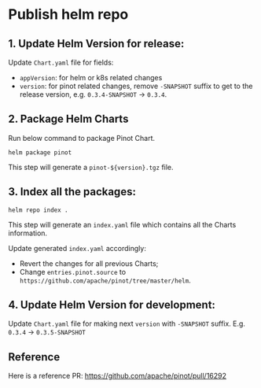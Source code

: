 <!--

    Licensed to the Apache Software Foundation (ASF) under one
    or more contributor license agreements.  See the NOTICE file
    distributed with this work for additional information
    regarding copyright ownership.  The ASF licenses this file
    to you under the Apache License, Version 2.0 (the
    "License"); you may not use this file except in compliance
    with the License.  You may obtain a copy of the License at

      http://www.apache.org/licenses/LICENSE-2.0

    Unless required by applicable law or agreed to in writing,
    software distributed under the License is distributed on an
    "AS IS" BASIS, WITHOUT WARRANTIES OR CONDITIONS OF ANY
    KIND, either express or implied.  See the License for the
    specific language governing permissions and limitations
    under the License.

-->

# Publish helm repo

## 1. Update Helm Version for release:

Update `Chart.yaml` file for fields:
- `appVersion`: for helm or k8s related changes
- `version`: for pinot related changes, remove `-SNAPSHOT` suffix to get to the release version, e.g. `0.3.4-SNAPSHOT` -> `0.3.4`.

## 2. Package Helm Charts

Run below command to package Pinot Chart.
```
helm package pinot
```
This step will generate a `pinot-${version}.tgz` file.

## 3. Index all the packages:

```
helm repo index .
```
This step will generate an `index.yaml` file which contains all the Charts information.

Update generated `index.yaml` accordingly:
- Revert the changes for all previous Charts;
- Change `entries.pinot.source` to `https://github.com/apache/pinot/tree/master/helm`.

## 4. Update Helm Version for development:

Update `Chart.yaml` file for making next `version` with `-SNAPSHOT` suffix. E.g. `0.3.4` -> `0.3.5-SNAPSHOT`

## Reference

Here is a reference PR: https://github.com/apache/pinot/pull/16292
